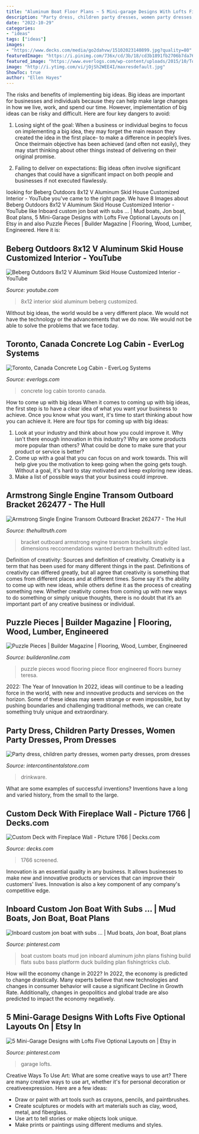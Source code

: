 ```yaml
---
title: "Aluminum Boat Floor Plans ~ 5 Mini-garage Designs With Lofts Five Optional Layouts On"
description: "Party dress, children party dresses, women party dresses, prom dresses"
date: "2022-10-29"
categories:
- "ideas"
tags: ["ideas"]
images:
- "https://www.decks.com/media/go2dahvw/15102023140899.jpg?quality=80"
featuredImage: "https://i.pinimg.com/736x/cd/3b/18/cd3b1891fb2706b7da7676935112378f.jpg"
featured_image: "https://www.everlogs.com/wp-content/uploads/2015/10/Toronto_Canada_Concrete_Log_Cabin_04.jpg"
image: "http://i.ytimg.com/vi/jOjSh2WEE4I/maxresdefault.jpg"
ShowToc: true
author: "Ellen Hayes"
---
```



The risks and benefits of implementing big ideas.
Big ideas are important for businesses and individuals because they can help make large changes in how we live, work, and spend our time. However, implementation of big ideas can be risky and difficult. Here are four key dangers to avoid:
1. Losing sight of the goal: When a business or individual begins to focus on implementing a big idea, they may forget the main reason they created the idea in the first place- to make a difference in people’s lives. Once theirmain objective has been achieved (and often not easily), they may start thinking about other things instead of delivering on their original promise.

2. Failing to deliver on expectations: Big ideas often involve significant changes that could have a significant impact on both people and businesses if not executed flawlessly.

	

		
looking for Beberg Outdoors 8x12 V Aluminum Skid House Customized Interior - YouTube you've came to the right page. We have 8 Images about Beberg Outdoors 8x12 V Aluminum Skid House Customized Interior - YouTube like Inboard custom jon boat with subs … | Mud boats, Jon boat, Boat plans, 5 Mini-Garage Designs with Lofts Five Optional Layouts on | Etsy in and also Puzzle Pieces | Builder Magazine | Flooring, Wood, Lumber, Engineered. Here it is:
		
    
## Beberg Outdoors 8x12 V Aluminum Skid House Customized Interior - YouTube

<img loading=lazy src="http://i.ytimg.com/vi/jOjSh2WEE4I/maxresdefault.jpg" onerror="this.onerror=null;this.src='https://tse1.mm.bing.net/th?id=OIP.U88maadsQdQgiEYI4c52fwHaEK&amp;pid=15.1';" alt="Beberg Outdoors 8x12 V Aluminum Skid House Customized Interior - YouTube">

_Source: youtube.com_

>8x12 interior skid aluminum beberg customized. 

	

Without big ideas, the world would be a very different place. We would not have the technology or the advancements that we do now. We would not be able to solve the problems that we face today.

    
## Toronto, Canada Concrete Log Cabin - EverLog Systems

<img loading=lazy src="https://www.everlogs.com/wp-content/uploads/2015/10/Toronto_Canada_Concrete_Log_Cabin_04.jpg" onerror="this.onerror=null;this.src='https://tse2.mm.bing.net/th?id=OIP.5KnMOuFT4oOmX9mABrnupQHaE8&amp;pid=15.1';" alt="Toronto, Canada Concrete Log Cabin - EverLog Systems">

_Source: everlogs.com_

>concrete log cabin toronto canada. 

	

How to come up with big ideas
When it comes to coming up with big ideas, the first step is to have a clear idea of what you want your business to achieve. Once you know what you want, it's time to start thinking about how you can achieve it. Here are four tips for coming up with big ideas: 
1. Look at your industry and think about how you could improve it. Why isn't there enough innovation in this industry? Why are some products more popular than others? What could be done to make sure that your product or service is better?
2. Come up with a goal that you can focus on and work towards. This will help give you the motivation to keep going when the going gets tough. Without a goal, it's hard to stay motivated and keep exploring new ideas. 
3. Make a list of possible ways that your business could improve.

    
## Armstrong Single Engine Transom Outboard Bracket 262477 - The Hull

<img loading=lazy src="https://www.thehulltruth.com/attachment.php?attachmentid=294066&amp;stc=1&amp;d=1357901095" onerror="this.onerror=null;this.src='https://tse1.mm.bing.net/th?id=OIP.UyIJnLh5h7sVMMoejPYAWAHaHa&amp;pid=15.1';" alt="Armstrong Single Engine Transom Outboard Bracket 262477 - The Hull">

_Source: thehulltruth.com_

>bracket outboard armstrong engine transom brackets single dimensions reccomendations wanted bertram thehulltruth edited last. 

	

Definition of creativity: Sources and definition of creativity.
Creativity is a term that has been used for many different things in the past. Definitions of creativity can differed greatly, but all agree that creativity is something that comes from different places and at different times. Some say it's the ability to come up with new ideas, while others define it as the process of creating something new. Whether creativity comes from coming up with new ways to do something or simply unique thoughts, there is no doubt that it’s an important part of any creative business or individual.

    
## Puzzle Pieces | Builder Magazine | Flooring, Wood, Lumber, Engineered

<img loading=lazy src="https://cdnassets.hw.net/89/76/19ee4ced46f191a9b16d5abf8bf6/tmp3d0-2etmp-tcm138-993128.jpg" onerror="this.onerror=null;this.src='https://tse1.mm.bing.net/th?id=OIP.xszdraqtVsVs28IbioFAiAHaH3&amp;pid=15.1';" alt="Puzzle Pieces | Builder Magazine | Flooring, Wood, Lumber, Engineered">

_Source: builderonline.com_

>puzzle pieces wood flooring piece floor engineered floors burney teresa. 

	

2022: The Year of Innovation
In 2022, ideas will continue to be a leading force in the world, with new and innovative products and services on the horizon. Some of these ideas may seem strange or even impossible, but by pushing boundaries and challenging traditional methods, we can create something truly unique and extraordinary.

    
## Party Dress, Children Party Dresses, Women Party Dresses, Prom Dresses

<img loading=lazy src="https://ae01.alicdn.com/kf/H6b201ad3f9824411b375761ac9a359c3K/400-ML-Glass-Water-Bottle-Healthy-Leak-Proof-Drinking-Portable-Drinkware-With-Silicone-Cover-For-Student.jpg_640x640.jpg" onerror="this.onerror=null;this.src='https://tse2.mm.bing.net/th?id=OIP.DbthzdhIyUPpzJISN5moGAHaHa&amp;pid=15.1';" alt="Party dress, children party dresses, women party dresses, prom dresses">

_Source: intercontinentalstore.com_

>drinkware. 

	

What are some examples of successful inventions?
Inventions have a long and varied history, from the small to the large.

    
## Custom Deck With Fireplace Wall - Picture 1766 | Decks.com

<img loading=lazy src="https://www.decks.com/media/go2dahvw/15102023140899.jpg?quality=80" onerror="this.onerror=null;this.src='https://tse2.mm.bing.net/th?id=OIP.j51JRIkusH9c0YPKJe61DwHaEQ&amp;pid=15.1';" alt="Custom Deck with Fireplace Wall - Picture 1766 | Decks.com">

_Source: decks.com_

>1766 screened. 

	

Innovation is an essential quality in any business. It allows businesses to make new and innovative products or services that can improve their customers' lives. Innovation is also a key component of any company's competitive edge.

    
## Inboard Custom Jon Boat With Subs … | Mud Boats, Jon Boat, Boat Plans

<img loading=lazy src="https://i.pinimg.com/736x/f7/f5/2b/f7f52b939fd902412e3b7451343de07e.jpg" onerror="this.onerror=null;this.src='https://tse3.mm.bing.net/th?id=OIP.spc7QmE04rRENddKq-j8_AHaHW&amp;pid=15.1';" alt="Inboard custom jon boat with subs … | Mud boats, Jon boat, Boat plans">

_Source: pinterest.com_

>boat custom boats mud jon inboard aluminum john plans fishing build flats subs bass platform duck building plan fishingtricks club. 

	

How will the economy change in 2022?
In 2022, the economy is predicted to change drastically. Many experts believe that new technologies and changes in consumer behavior will cause a significant Decline in Growth Rate. Additionally, changes in geopolitics and global trade are also predicted to impact the economy negatively.

    
## 5 Mini-Garage Designs With Lofts Five Optional Layouts On | Etsy In

<img loading=lazy src="https://i.pinimg.com/736x/cd/3b/18/cd3b1891fb2706b7da7676935112378f.jpg" onerror="this.onerror=null;this.src='https://tse4.mm.bing.net/th?id=OIP.VoOGLGMPFaaLkz6dRPvy4gHaP1&amp;pid=15.1';" alt="5 Mini-Garage Designs with Lofts Five Optional Layouts on | Etsy in">

_Source: pinterest.com_

>garage lofts. 

	

Creative Ways To Use Art: What are some creative ways to use art?
There are many creative ways to use art, whether it's for personal decoration or creativeexpression. Here are a few ideas: 
- Draw or paint with art tools such as crayons, pencils, and paintbrushes.
- Create sculptures or models with art materials such as clay, wood, metal, and fiberglass.
- Use art to tell stories or make objects look unique.
- Make prints or paintings using different mediums and styles.

